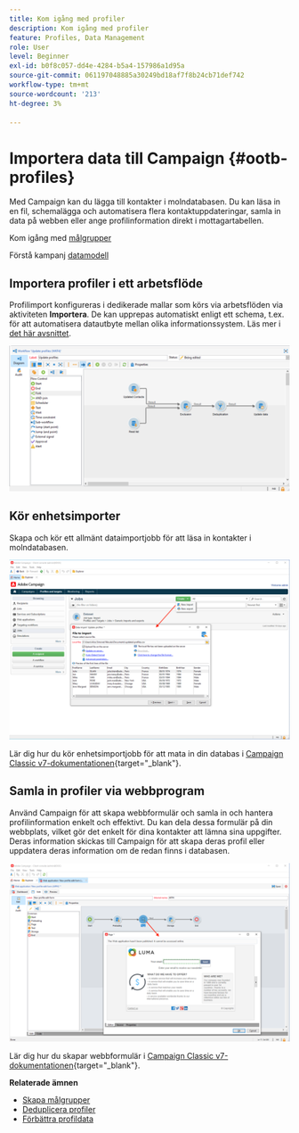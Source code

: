 ```yaml
---
title: Kom igång med profiler
description: Kom igång med profiler
feature: Profiles, Data Management
role: User
level: Beginner
exl-id: b0f8c057-dd4e-4284-b5a4-157986a1d95a
source-git-commit: 061197048885a30249bd18af7f8b24cb71def742
workflow-type: tm+mt
source-wordcount: '213'
ht-degree: 3%

---
```


# Importera data till Campaign {#ootb-profiles}

Med Campaign kan du lägga till kontakter i molndatabasen. Du kan läsa in en fil, schemalägga och automatisera flera kontaktuppdateringar, samla in data på webben eller ange profilinformation direkt i mottagartabellen.

Kom igång med [målgrupper](audiences.md)

Förstå kampanj [datamodell](../dev/datamodel.md)

## Importera profiler i ett arbetsflöde

Profilimport konfigureras i dedikerade mallar som körs via arbetsflöden via aktiviteten **Importera**. De kan upprepas automatiskt enligt ett schema, t.ex. för att automatisera datautbyte mellan olika informationssystem. Läs mer i [det här avsnittet](../../automation/workflow/recurring-import-workflow.md).

![](assets/import-wf.png)


## Kör enhetsimporter

Skapa och kör ett allmänt dataimportjobb för att läsa in kontakter i molndatabasen.

![](assets/new-import.png)

Lär dig hur du kör enhetsimportjobb för att mata in din databas i [Campaign Classic v7-dokumentationen](https://experienceleague.adobe.com/docs/campaign-classic/using/getting-started/importing-and-exporting-data/generic-imports-exports/about-generic-imports-exports.html){target="_blank"}.

## Samla in profiler via webbprogram

Använd Campaign för att skapa webbformulär och samla in och hantera profilinformation enkelt och effektivt. Du kan dela dessa formulär på din webbplats, vilket gör det enkelt för dina kontakter att lämna sina uppgifter. Deras information skickas till Campaign för att skapa deras profil eller uppdatera deras information om de redan finns i databasen.

![](assets/web-form-page.png)

Lär dig hur du skapar webbformulär i [Campaign Classic v7-dokumentationen](https://experienceleague.adobe.com/docs/campaign-classic/using/designing-content/web-forms/about-web-forms.html){target="_blank"}.

**Relaterade ämnen**

* [Skapa målgrupper](audiences.md)
* [Deduplicera profiler](../../automation/workflow/deduplication-merge.md)
* [Förbättra profildata](../../automation/workflow/enrich-data.md)
